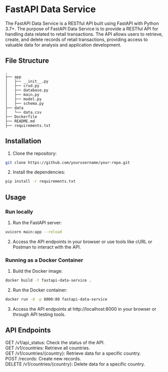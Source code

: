 # FastAPI Data Service

The FastAPI Data Service is a RESTful API built using FastAPI with Python 3.7+.
The purpose of FastAPI Data Service is to provide a RESTful API for handling data related to retail transactions. The API allows users to retrieve, create, and delete records of retail transactions, providing access to valuable data for analysis and application development.

## File Structure
```
.    
├── app  
│   ├── __init__.py  
│   ├── crud.py  
│   ├── database.py  
│   ├── main.py  
│   ├── model.py  
│   ├── schema.py  
├── data  
│   └── data.csv  
├── Dockerfile  
├── README.md  
├── requirements.txt  
```

## Installation

1. Clone the repository:

```bash
git clone https://github.com/yourusername/your-repo.git
```
2. Install the dependencies:

```bash
pip install -r requirements.txt
```
## Usage
### Run locally
1. Run the FastAPI server:
```bash
uvicorn main:app --reload
```
2. Access the API endpoints in your browser or use tools like
cURL or Postman to interact with the API.

### Running as a Docker Container
1. Build the Docker image:
```bash
docker build -t fastapi-data-service .
```
2. Run the Docker container:
```bash
docker run -d -p 8000:80 fastapi-data-service
```
3. Access the API endpoints at http://localhost:8000 in your browser or through API testing tools.

## API Endpoints

GET /v1/api_status: Check the status of the API.  
GET /v1/countries: Retrieve all countries.  
GET /v1/countries/{country}: Retrieve data for a specific country.  
POST /records: Create new records.  
DELETE /v1/countries/{country}: Delete data for a specific country.  
